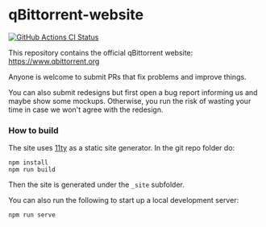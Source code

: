 qBittorrent-website
===
[![GitHub Actions CI Status](https://github.com/qbittorrent/qBittorrent-website/workflows/CI/badge.svg)](https://github.com/qbittorrent/qBittorrent-website/actions)

This repository contains the official qBittorrent website: https://www.qbittorrent.org

Anyone is welcome to submit PRs that fix problems and improve things.

You can also submit redesigns but first open a bug report informing us and maybe show some mockups. Otherwise, you run the risk of wasting your time in case we won't agree with the redesign.

### How to build
The site uses [11ty](https://www.11ty.dev/) as a static site generator.
In the git repo folder do:
```shell
npm install
npm run build
```
Then the site is generated under the `_site` subfolder.

You can also run the following to start up a local development server:
```shell
npm run serve
```
